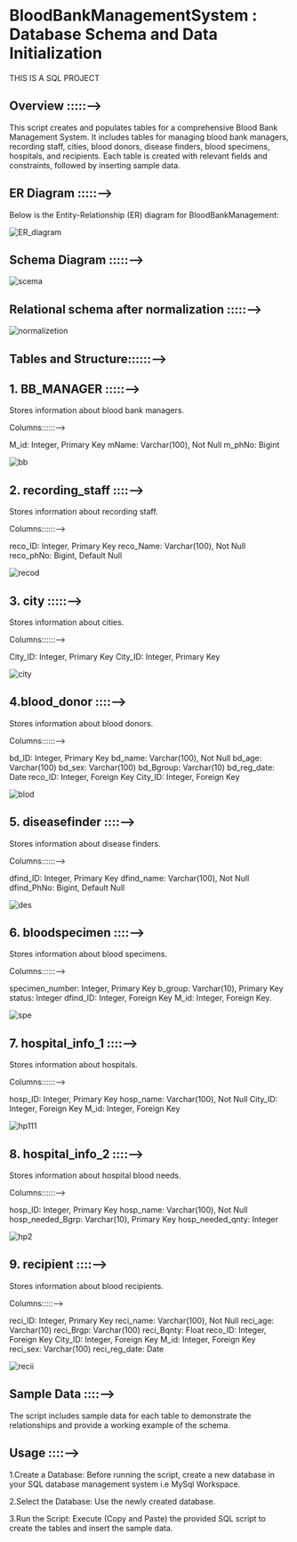 # BloodBankManagementSystem : Database Schema and Data Initialization
THIS IS A SQL PROJECT 

## Overview :::::-->

This script creates and populates tables for a comprehensive Blood Bank Management System. 
It includes tables for managing blood bank managers, recording staff, cities, blood donors, disease finders, blood specimens, hospitals, and recipients.
Each table is created with relevant fields and constraints, followed by inserting sample data.

## ER Diagram :::::-->

Below is the Entity-Relationship (ER) diagram for BloodBankManagement:


![ER_diagram](https://github.com/Juairia-chowdhury/BloodBankManagementSystem/assets/142811842/bd6abcbf-0bd7-46e5-adb2-3be7fd926e3b)

## Schema Diagram :::::-->

![scema](https://github.com/Juairia-chowdhury/BloodBankManagementSystem/assets/142811842/dd8f8607-dff2-424a-8296-4f66849d9ba9)

## Relational schema after normalization :::::-->

![normalizetion](https://github.com/Juairia-chowdhury/BloodBankManagementSystem/assets/142811842/66994558-646f-42c5-b425-bebea72eff28)

## Tables and Structure::::::-->

## 1. BB_MANAGER :::::-->

Stores information about blood bank managers.

Columns::::::-->


M_id: Integer, Primary Key
mName: Varchar(100), Not Null
m_phNo: Bigint

![bb](https://github.com/Juairia-chowdhury/BloodBankManagementSystem/assets/142811842/12fffa65-2c03-40fa-b66d-8f0f92fd591b)

## 2. recording_staff ::::-->

Stores information about recording staff.

Columns::::::-->

reco_ID: Integer, Primary Key
reco_Name: Varchar(100), Not Null
reco_phNo: Bigint, Default Null

![recod](https://github.com/Juairia-chowdhury/BloodBankManagementSystem/assets/142811842/87d9ecc5-6373-4b77-8b78-55e134d4dca1)

## 3. city :::::-->
Stores information about cities.

Columns::::::-->

City_ID: Integer, Primary Key
City_ID: Integer, Primary Key

![city](https://github.com/Juairia-chowdhury/BloodBankManagementSystem/assets/142811842/f264166e-0d7a-4fa2-b1d3-031e30b90f29)

## 4.blood_donor ::::-->

Stores information about blood donors.

Columns::::::-->

bd_ID: Integer, Primary Key
bd_name: Varchar(100), Not Null
bd_age: Varchar(100)
bd_sex: Varchar(100)
bd_Bgroup: Varchar(10)
bd_reg_date: Date
reco_ID: Integer, Foreign Key
City_ID: Integer, Foreign Key

![blod](https://github.com/Juairia-chowdhury/BloodBankManagementSystem/assets/142811842/b8e2c093-68ca-4023-a656-aec5be05170a)

## 5. diseasefinder ::::-->
Stores information about disease finders.

Columns::::::-->

dfind_ID: Integer, Primary Key
dfind_name: Varchar(100), Not Null
dfind_PhNo: Bigint, Default Null

![des](https://github.com/Juairia-chowdhury/BloodBankManagementSystem/assets/142811842/b814a56f-cac2-4b1a-9a1d-ee6289221d3f)

## 6. bloodspecimen ::::-->
Stores information about blood specimens.

Columns::::::-->

specimen_number: Integer, Primary Key
b_group: Varchar(10), Primary Key
status: Integer
dfind_ID: Integer, Foreign Key
M_id: Integer, Foreign Key.

![spe](https://github.com/Juairia-chowdhury/BloodBankManagementSystem/assets/142811842/fadfb923-7c2e-4beb-88ac-f882b3c1121a)

## 7. hospital_info_1 ::::-->
Stores information about hospitals.

Columns::::::-->

hosp_ID: Integer, Primary Key
hosp_name: Varchar(100), Not Null
City_ID: Integer, Foreign Key
M_id: Integer, Foreign Key

![hp111](https://github.com/Juairia-chowdhury/BloodBankManagementSystem/assets/142811842/1e6dccab-d326-4b2a-aee5-4c7fa5ab150f)

## 8. hospital_info_2 ::::-->

Stores information about hospital blood needs.

Columns::::::-->

  hosp_ID: Integer, Primary Key
 hosp_name: Varchar(100), Not Null
 hosp_needed_Bgrp: Varchar(10), Primary Key
 hosp_needed_qnty: Integer
 
 ![hp2](https://github.com/Juairia-chowdhury/BloodBankManagementSystem/assets/142811842/0455ff82-9863-4b4b-940a-d89d102217ef)
 
## 9. recipient ::::-->
 Stores information about blood recipients.

 Columns:::::-->
 
 reci_ID: Integer, Primary Key
 reci_name: Varchar(100), Not Null
 reci_age: Varchar(10)
 reci_Brgp: Varchar(100)
 reci_Bqnty: Float
 reco_ID: Integer, Foreign Key
 City_ID: Integer, Foreign Key
 M_id: Integer, Foreign Key
 reci_sex: Varchar(100)
  reci_reg_date: Date
  
 ![recii](https://github.com/Juairia-chowdhury/BloodBankManagementSystem/assets/142811842/11532c48-22de-4107-95ce-6c8d8f7d1b67)
 
## Sample Data ::::-->

 The script includes sample data for each table to demonstrate the relationships and provide a working example of the schema.
 

## Usage ::::-->
 1.Create a Database: Before running the script, create a new database in your SQL database management system i.e MySql Workspace.

 2.Select the Database: Use the newly created database.

 3.Run the Script: Execute (Copy and Paste) the provided SQL script to create the tables and insert the sample data.
 












